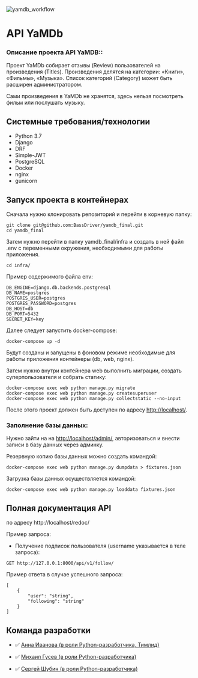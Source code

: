![yamdb_workflow](https://github.com/BassDriver/yamdb_final/actions/workflows/yamdb_workflow.yml/badge.svg)

# API YaMDb
### Описание проекта API YaMDB::

Проект YaMDb собирает отзывы (Review) пользователей на произведения (Titles). Произведения делятся на категории: «Книги», «Фильмы», «Музыка». Список категорий (Category) может быть расширен администратором.

Сами произведения в YaMDb не хранятся, здесь нельзя посмотреть фильм или послушать музыку.

## Системные требования/технологии

- Python 3.7
- Django
- DRF
- Simple-JWT
- PostgreSQL
- Docker
- nginx
- gunicorn

## Запуск проекта в контейнерах
Сначала нужно клонировать репозиторий и перейти в корневую папку:
```
git clone git@github.com:BassDriver/yamdb_final.git
cd yamdb_final
```
Затем нужно перейти в папку yamdb_final/infra и создать в ней файл .env с переменными окружения, необходимыми для работы приложения.
```
cd infra/
```
Пример содержимого файла env:
```
DB_ENGINE=django.db.backends.postgresql
DB_NAME=postgres
POSTGRES_USER=postgres
POSTGRES_PASSWORD=postgres
DB_HOST=db
DB_PORT=5432
SECRET_KEY=key
```
Далее следует запустить docker-compose:
```
docker-compose up -d
```
Будут созданы и запущены в фоновом режиме необходимые для работы приложения контейнеры (db, web, nginx).

Затем нужно внутри контейнера web выполнить миграции, создать суперпользователя и собрать статику:
```
docker-compose exec web python manage.py migrate
docker-compose exec web python manage.py createsuperuser
docker-compose exec web python manage.py collectstatic --no-input
```
После этого проект должен быть доступен по адресу [http://localhost/](http://localhost/).

### Заполнение базы данных:
Нужно зайти на на  [http://localhost/admin/](http://localhost/admin/), авторизоваться и внести записи в базу данных через админку.

Резервную копию базы данных можно создать командой:
```
docker-compose exec web python manage.py dumpdata > fixtures.json
```
Загрузка базы данных осуществляется командой:
```
docker-compose exec web python manage.py loaddata fixtures.json
```
## Полная документация API

по адресу http://localhost/redoc/

Пример запроса: 
- Получение подписок пользователя (username указывается в теле запроса):
```
GET http://127.0.0.1:8000/api/v1/follow/
```
Пример ответа в случае успешного запроса:
```
[
    {
        "user": "string",
        "following": "string"
    }
]
```
## Команда разработки

- :white_check_mark: [Анна Иванова (в роли Python-разработчика, Тимлид)](https://github.com/19n9)

- :white_check_mark: [Михаил Гусев (в роли Python-разработчика)](https://github.com/Gra4-5051)

- :white_check_mark: [Сергей Шубин (в роли Python-разработчика)](https://github.com/BassDriver)
